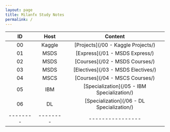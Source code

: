 ```yaml
---
layout: page
title: Milanfx Study Notes
permalink: /
---
```


| ID | Host | Content |
|:--:|:----:|:--------:|
| 00 | Kaggle| [Projects](/00 - Kaggle Projects/)          |
| 01 | MSDS  | [Express](/01 - MSDS Express/)              |
| 02 | MSDS  | [Courses](/02 - MSDS Courses/)              |
| 03 | MSDS  | [Electives](/03 - MSDS Electives/)          |
| 04 | MSCS  | [Courses](/04 - MSCS Courses/)              |
| 05 | IBM   | [Specialization](/05 - IBM Specialization/) |
| 06 | DL    | [Specialization](/06 - DL Specialization/)  |
|--------|--------|----------------|




